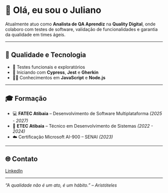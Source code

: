 # 👋 Olá, eu sou o Juliano

Atualmente atuo como **Analista de QA Aprendiz** na **Quality Digital**, onde colaboro com testes de software, validação de funcionalidades e garantia da qualidade em times ágeis.

---

## 🧪 Qualidade e Tecnologia

- 🔎 Testes funcionais e exploratórios  
- 🧪 Iniciando com **Cypress**, **Jest** e **Gherkin**  
- 👨‍💻 Conhecimentos em **JavaScript** e **Node.js**

---

## 🎓 Formação

- 💻 **FATEC Atibaia** – Desenvolvimento de Software Multiplataforma *(2025 - 2027)*  
- 🏫 **ETEC Atibaia** – Técnico em Desenvolvimento de Sistemas *(2022 - 2024)*  
- ☁️ Certificação Microsoft AI-900 – SENAI *(2023)*

---

## 🌐 Contato

[LinkedIn](https://www.linkedin.com/in/sntooosk)

---

*“A qualidade não é um ato, é um hábito.” – Aristóteles*
